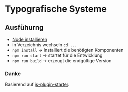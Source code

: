 # Typografische Systeme

## Ausfühurng
* [Node installieren](https://nodejs.org/en/download/)
* in Verzeichnis wechseln `cd ...`
* `npm install` → Installiert die benötigten Komponenten
* `npm run start` → startet für die Entwicklung
* `npm run build` → erzeugt die endgültige Version

### Danke
Basierend auf [js-plugin-starter](https://github.com/thatisuday/js-plugin-starter).
